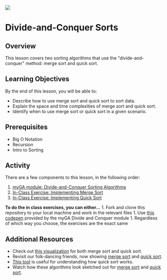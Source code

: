 ![](https://ga-dash.s3.amazonaws.com/production/assets/logo-9f88ae6c9c3871690e33280fcf557f33.png) 

# Divide-and-Conquer Sorts

## Overview
This lesson covers two sorting algorithms that use the "divide-and-conquer" method: merge sort and quick sort.

## Learning Objectives
By the end of this lesson, you will be able to:
- Describe how to use merge sort and quick sort to sort data.
- Explain the space and time complexities of merge sort and quick sort.
- Identify when to use merge sort or quick sort in a given scenario.

## Prerequisites
* Big O Notation
* Recursion
* Intro to Sorting


## Activity 

There are a few components to this lesson, in the following order:

1. [myGA module: Divide-and-Conquer Sorting Algorithms](https://my.generalassemb.ly/activities/882)
2. [In-Class Exercise: Implementing Merge Sort](./exercises/MergeSort.js)
3. [In-Class Exercise: Implementing Quick Sort](./exercises/QuickSort.js)

**To do the in class exercises, you can either...**
    1. Fork and clone this repository to your local machine and work in the relevant files
    1. Use [this codepen](https://codepen.io/GAmarketing/pen/MxWpQW0) provided by the myGA Divide and Conquer module
    1. Regardless of which way you choose, the exercises are the exact same

## Additional Resources
* Check out [this visualization](https://www.cs.usfca.edu/~galles/visualization/ComparisonSort.html) for both merge sort and quick sort.
* Revisit our folk-dancing friends, now showing [merge sort](https://www.youtube.com/watch?v=XaqR3G_NVoo) and [quick sort](https://www.youtube.com/watch?v=ywWBy6J5gz8&list=PLuE79vNc5Wi6q34LsQcaJ7ISQ8uOyMaL_&index=4).
* [This tool](http://me.dt.in.th/page/Quicksort/) is useful for understanding how quick sort works.
* Watch how these algorithms look sketched out for [merge sort](https://www.youtube.com/watch?v=TzeBrDU-JaY) and [quick sort](https://www.youtube.com/watch?v=COk73cpQbFQ&list=PL2_aWCzGMAwKedT2KfDMB9YA5DgASZb3U&index=8&t=0s).
